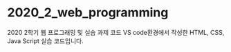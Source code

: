 # 2020_2_web_programming
2020 2학기 웹 프로그래밍 및 실습 과제 코드
VS code환경에서 작성한 HTML, CSS, Java Script 실습 코드입니다.
